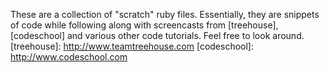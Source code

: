 These are a collection of "scratch" ruby files. Essentially, they are snippets of code while following along with screencasts from [treehouse], [codeschool] and various other code tutorials. Feel free to look around.
[treehouse]: http://www.teamtreehouse.com
[codeschool]: http://www.codeschool.com